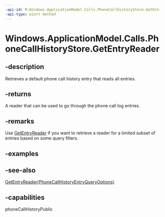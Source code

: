 ----api-id: M:Windows.ApplicationModel.Calls.PhoneCallHistoryStore.GetEntryReader
-api-type: winrt method
---<!-- Method syntaxpublic Windows.ApplicationModel.Calls.PhoneCallHistoryEntryReader GetEntryReader()--># Windows.ApplicationModel.Calls.PhoneCallHistoryStore.GetEntryReader## -descriptionRetrieves a default phone call history entry that reads all entries.## -returnsA reader that can be used to go through the phone call log entries.## -remarksUse [GetEntryReader](phonecallhistorystore_getentryreader_499466667.md) if you want to retrieve a reader for a limited subset of entries based on some query filters.## -examples## -see-also[GetEntryReader(PhoneCallHistoryEntryQueryOptions)](phonecallhistorystore_getentryreader_499466667.md)## -capabilitiesphoneCallHistoryPublic